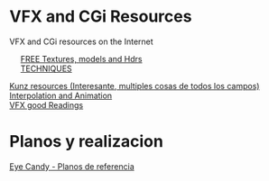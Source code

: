 # VFX and CGi Resources   
VFX and CGi resources on the Internet

&nbsp;&nbsp;&nbsp;&nbsp;  [FREE Textures, models and Hdrs](RESOURCES.md) <br />
&nbsp;&nbsp;&nbsp;&nbsp;  [TECHNIQUES](TECHNIQUES.md) <br />

[Kunz resources (Interesante, multiples cosas de todos los campos)](https://wiki.johnkunz.com/index.php?title=Resources)   
[Interpolation and Animation](https://kyndinfo.notion.site/Interpolation-and-Animation-44d00edd89bc41d686260d6bfd6a01d9)   
[VFX good Readings](https://github.com/jtomori/vfx_good_night_reading#production)   


# Planos y realizacion   

[Eye Candy - Planos de referencia](https://eyecannndy.com/)
